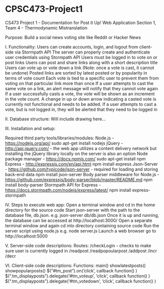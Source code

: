 
# CPSC473-Project1

CS473 Project 1 - Documentation for Post it Up! Web Application
Section 1, Team 4 - Thermodynamic Mistranslation

Purpose: Build a social news voting site like Reddit or Hacker News

I. Functionality:
Users can create accounts, login, and logout from client-side via Stormpath API
The server can properly create and authenticate user credentials using Stormpath API
Users must be logged in to vote on or post links
Users can post and share links along with a short description title
Users can vote up or vote down a link (Note: once a vote is cast, it cannot be undone)
Posted links are sorted by latest posted or by popularity in terms of vote count
Each vote is tied to a specific user to prevent them from voting on that particular link more than once
If a user attempts to cast the same vote on a link, an alert message will notify that they cannot vote again
If a user successfully casts a vote, the vote will be shown as an increment in the vote count. A change in up or down arrow indicating a casted vote is currently not functional and needs to be added.
If a user attempts to cast a vote, but is not logged in, they will be alerted that they need to be logged in

II. Database structure:
Will include drawing here…

III. Installation and setup:

Required third party tools/libraries/modules:
Node.js - https://nodejs.org/api/
sudo apt-get install nodejs
jQuery - http://api.jquery.com/ - the web app utilizes a content delivery network but installing the jQuery library locally on the server is also an option
Node package manager - https://docs.npmjs.com/
sudo apt-get install npm
Express - http://expressjs.com/en/api.html
npm install express
Json-Server - https://github.com/typicode/json-server - required for loading and storing back-end data
    npm install json-server
Body parser middleware for Node.js - https://github.com/expressjs/body-parser/blob/master/README.md
npm install body-parser
Stormpath API for Express - https://docs.stormpath.com/nodejs/express/latest/
npm install express-stormpath


IV. Steps to execute web app:
Open a terminal window and cd in the home directory for the source code
Start json-server with the path to the database file, db.json.
e.g.     json-server db/db.json
Once it is up and running, the database can be accessed at http://localhost:3000/
Open a separate terminal window and again cd into directory containing source code
Run the server script using node.js
e.g.     node server.js
Launch a web browser go to http://localhost:5000

V. Server-side code descriptions:
Routes:
/checkLogin - checks to make sure user is currently logged in
/readpost 
/readpopoularpost
/addpost
/incr
/decr

VI. Client-side code descriptions:
Functions:
main()
showlatestposts()
showpopularposts()
$(“#tm_post”).on(‘click’, callback function() )
$(“.tm_displayposts”).delegate(‘#tm_voteup’, ‘click’, callback function() )
$(“.tm_displayposts”).delegate(‘#tm_votedown’, ‘click’, callback function() )


